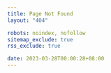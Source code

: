 ```yaml
---
title: Page Not Found
layout: "404"

robots: noindex, nofollow
sitemap_exclude: true
rss_exclude: true

date: 2023-03-28T00:00:28+08:00
---
```

